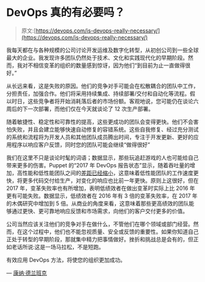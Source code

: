 # DevOps 真的有必要吗？

> 原文:[https://devops.com/is-devops-really-necessary/](https://devops.com/is-devops-really-necessary/)

我每天都在与各种规模的公司讨论开发运维及数字化转型，从初创公司到一些全球最大的企业。我发现许多团队仍然处于技术、文化和实践现代化的早期阶段。然而，我对不相信变革的组织的数量感到惊讶，因为他们“到目前为止一直做得很好。”

从长远来看，这是失败的原因。他们的竞争对手可能会在松散耦合的团队中工作，分担责任，加强合作。他们将采用持续集成、持续部署/交付和自动化等流程。假以时日，这些竞争者将开始消耗落后者的市场份额。客观地说，您可能仍在谈论六周后的下一次部署，而他们仅在今天就谈论了 12 次生产部署。

随着敏捷性、稳定性和可靠性的提高，这些更成功的团队会变得更快。他们不会害怕失败，并且会建立能够快速自动修复的容错系统。这些自我修复、经过充分测试的系统和流程将为开发人员和其他团队成员腾出时间，专注于开发更新、更好的应用程序以响应客户反馈，同时您的团队可能会继续“做得很好”

我们在这里不只是谈论时髦的词语；数据显示，那些玩追赶游戏的人也可能给自己带来更多的伤害。Puppet 的“2017 年 DevOps 报告状态”显示，随着吞吐量的增加，高性能和低性能团队之间的[差距已经缩小](https://puppet.com/resources/whitepaper/state-of-devops-report)，这意味着低性能团队的工作速度更快，将更多代码交付给生产，对变化的响应也比前一年更快。原则上这很好，但在 2017 年，变革失败率也有所增加，表明低绩效者在做出变革时实际上比 2016 年更有可能失败。数据显示，低绩效者在 2016 年有 3 倍的变革失败率，在 2017 年的木偶研究中增加到 5 倍。从商业的角度来看，这意味着那些更高绩效的团队能够通过更快、更可靠地响应反馈和市场需求，向他们的客户交付更多的价值。

公司当然应该关注他们的竞争对手在做什么，不管他们在哪个领域或部门经营。然而，在这个过程中，他们也不能忽视质量、安全或反馈的重要性。如果你知道自己正处于转型的早期阶段，那就集中精力把事情做好。挫折和挑战总是会有的，但正如老话所说:这是一场马拉松，不是短跑。

有效应用 DevOps 方法，将使您的组织更加成功。

— [康纳·德兰班克](https://devops.com/author/conor-delanbaque/)
